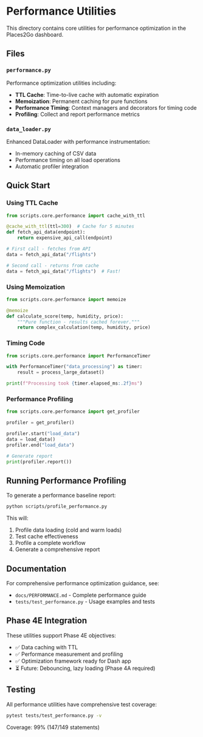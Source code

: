 # Performance Utilities

This directory contains core utilities for performance optimization in the Places2Go dashboard.

## Files

### `performance.py`
Performance optimization utilities including:
- **TTL Cache**: Time-to-live cache with automatic expiration
- **Memoization**: Permanent caching for pure functions
- **Performance Timing**: Context managers and decorators for timing code
- **Profiling**: Collect and report performance metrics

### `data_loader.py`
Enhanced DataLoader with performance instrumentation:
- In-memory caching of CSV data
- Performance timing on all load operations
- Automatic profiler integration

## Quick Start

### Using TTL Cache

```python
from scripts.core.performance import cache_with_ttl

@cache_with_ttl(ttl=300)  # Cache for 5 minutes
def fetch_api_data(endpoint):
    return expensive_api_call(endpoint)

# First call - fetches from API
data = fetch_api_data("/flights")

# Second call - returns from cache
data = fetch_api_data("/flights")  # Fast!
```

### Using Memoization

```python
from scripts.core.performance import memoize

@memoize
def calculate_score(temp, humidity, price):
    """Pure function - results cached forever."""
    return complex_calculation(temp, humidity, price)
```

### Timing Code

```python
from scripts.core.performance import PerformanceTimer

with PerformanceTimer("data_processing") as timer:
    result = process_large_dataset()

print(f"Processing took {timer.elapsed_ms:.2f}ms")
```

### Performance Profiling

```python
from scripts.core.performance import get_profiler

profiler = get_profiler()

profiler.start("load_data")
data = load_data()
profiler.end("load_data")

# Generate report
print(profiler.report())
```

## Running Performance Profiling

To generate a performance baseline report:

```bash
python scripts/profile_performance.py
```

This will:
1. Profile data loading (cold and warm loads)
2. Test cache effectiveness
3. Profile a complete workflow
4. Generate a comprehensive report

## Documentation

For comprehensive performance optimization guidance, see:
- `docs/PERFORMANCE.md` - Complete performance guide
- `tests/test_performance.py` - Usage examples and tests

## Phase 4E Integration

These utilities support Phase 4E objectives:
- ✅ Data caching with TTL
- ✅ Performance measurement and profiling
- ✅ Optimization framework ready for Dash app
- ⏳ Future: Debouncing, lazy loading (Phase 4A required)

## Testing

All performance utilities have comprehensive test coverage:

```bash
pytest tests/test_performance.py -v
```

Coverage: 99% (147/149 statements)
